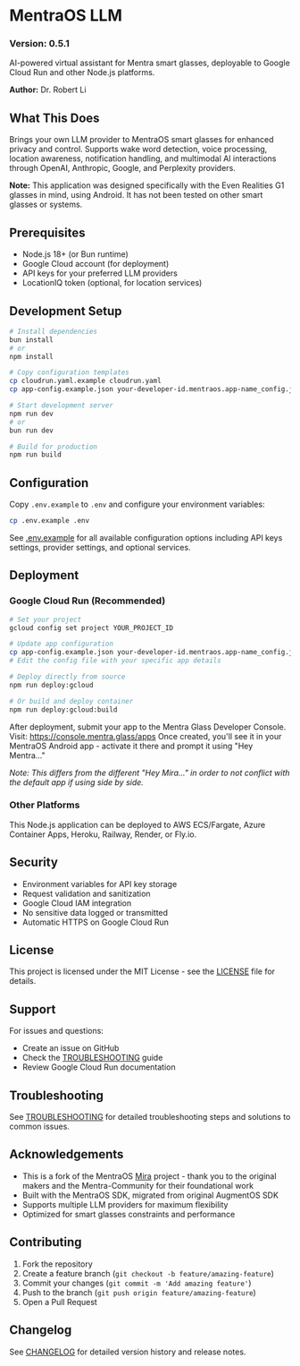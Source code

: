 # MentraOS LLM 
### Version: 0.5.1

AI-powered virtual assistant for Mentra smart glasses, deployable to Google Cloud Run and other Node.js platforms.

**Author:** Dr. Robert Li

## What This Does

Brings your own LLM provider to MentraOS smart glasses for enhanced privacy and control. Supports wake word detection, voice processing, location awareness, notification handling, and multimodal AI interactions through OpenAI, Anthropic, Google, and Perplexity providers.

**Note:** This application was designed specifically with the Even Realities G1 glasses in mind, using Android. It has not been tested on other smart glasses or systems.

## Prerequisites

- Node.js 18+ (or Bun runtime)
- Google Cloud account (for deployment)
- API keys for your preferred LLM providers
- LocationIQ token (optional, for location services)

## Development Setup

```bash
# Install dependencies
bun install
# or
npm install

# Copy configuration templates
cp cloudrun.yaml.example cloudrun.yaml
cp app-config.example.json your-developer-id.mentraos.app-name_config.json

# Start development server
npm run dev
# or
bun run dev

# Build for production
npm run build
```

## Configuration

Copy `.env.example` to `.env` and configure your environment variables:

```bash
cp .env.example .env
```

See [.env.example](.env.example) for all available configuration options including API keys settings, provider settings, and optional services.

## Deployment

### Google Cloud Run (Recommended)

```bash
# Set your project
gcloud config set project YOUR_PROJECT_ID

# Update app configuration
cp app-config.example.json your-developer-id.mentraos.app-name_config.json
# Edit the config file with your specific app details

# Deploy directly from source
npm run deploy:gcloud

# Or build and deploy container
npm run deploy:gcloud:build

```

After deployment, submit your app to the Mentra Glass Developer Console. Visit: https://console.mentra.glass/apps
Once created, you'll see it in your MentraOS Android app - activate it there and prompt it using "Hey Mentra..."

*Note: This differs from the different "Hey Mira..." in order to not conflict with the default app if using side by side.*

### Other Platforms

This Node.js application can be deployed to AWS ECS/Fargate, Azure Container Apps, Heroku, Railway, Render, or Fly.io.

## Security

- Environment variables for API key storage
- Request validation and sanitization
- Google Cloud IAM integration
- No sensitive data logged or transmitted
- Automatic HTTPS on Google Cloud Run

## License

This project is licensed under the MIT License - see the [LICENSE](LICENSE) file for details.

## Support

For issues and questions:
- Create an issue on GitHub
- Check the [TROUBLESHOOTING](TROUBLESHOOTING.md) guide
- Review Google Cloud Run documentation

## Troubleshooting

See [TROUBLESHOOTING](TROUBLESHOOTING.md) for detailed troubleshooting steps and solutions to common issues.

## Acknowledgements

- This is a fork of the MentraOS [Mira](https://github.com/Mentra-Community/Mira) project - thank you to the original makers and the Mentra-Community for their foundational work
- Built with the MentraOS SDK, migrated from original AugmentOS SDK
- Supports multiple LLM providers for maximum flexibility
- Optimized for smart glasses constraints and performance

## Contributing

1. Fork the repository
2. Create a feature branch (`git checkout -b feature/amazing-feature`)
3. Commit your changes (`git commit -m 'Add amazing feature'`)
4. Push to the branch (`git push origin feature/amazing-feature`)
5. Open a Pull Request

## Changelog

See [CHANGELOG](CHANGELOG) for detailed version history and release notes.
